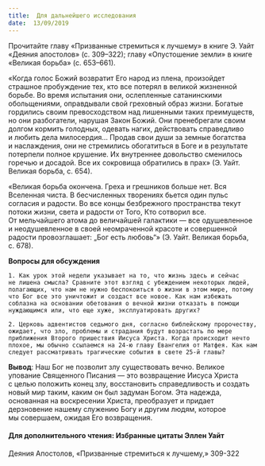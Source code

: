 ```yaml
---
title:  Для дальнейшего исследования
date:  13/09/2019
---
```


Прочитайте главу «Призванные стремиться к лучшему» в книге Э. Уайт «Деяния апостолов» (с. 309–322); главу «Опустошение земли» в книге «Великая борьба» (с. 653–661).

«Когда голос Божий возвратит Его народ из плена, произойдет страшное пробуждение тех, кто все потерял в великой жизненной борьбе. Во время испытания они, ослепленные сатанинскими обольщениями, оправдывали свой греховный образ жизни. Богатые гордились своим превосходством над лишенными таких преимуществ, но они разбогатели, нарушая Закон Божий. Они пренебрегали своим долгом кормить голодных, одевать нагих, действовать справедливо и любить дела милосердия… Продав свои души за земные богатства и наслаждения, они не стремились обогатиться в Боге и в результате потерпели полное крушение. Их внутреннее довольство сменилось горечью и досадой. Все их сокровища обратились в прах» (Э. Уайт. Великая борьба, с. 654).

«Великая борьба окончена. Греха и грешников больше нет. Вся Вселенная чиста. В бесчисленных творениях бьется один пульс согласия и радости. Во все концы безбрежного пространства текут потоки жизни, света и радости от Того, Кто сотворил все. От мельчайшего атома до величайшей галактики — все одушевленное и неодушевленное в своей неомраченной красоте и совершенной радости провозглашает: „Бог есть любовь“» (Э. Уайт. Великая борьба, с. 678).

**Вопросы для обсуждения**

`1.	Как урок этой недели указывает на то, что жизнь здесь и сейчас не лишена смысла? Сравните этот взгляд с убеждением некоторых людей, полагающих, что нам не нужно беспокоиться о жизни в этом мире, потому что Бог все это уничтожит и создаст все новое. Как нам избежать соблазна на основании обетования о вечной жизни отказать в помощи нуждающимся или, что еще хуже, эксплуатировать других?`

`2.	Церковь адвентистов седьмого дня, согласно библейскому пророчеству, ожидает, что зло, проблемы и страдания будут возрастать по мере приближения Второго пришествия Иисуса Христа. Когда происходит нечто плохое, мы обычно ссылаемся на 24-ю главу Евангелия от Матфея. Как нам следует рассматривать трагические события в свете 25-й главы?`

**Вывод**:	Наш Бог не позволит злу существовать вечно. Великое упование Священного Писания — это возвращение Иисуса Христа с целью положить конец злу, восстановить справедливость и создать новый мир таким, каким он был задуман Богом. Эта надежда, основанная на воскресении Христа, преобразует и придает дерзновение нашему служению Богу и другим людям, которое мы совершаем, ожидая Его возвращения.

#### Для дополнительного чтения: Избранные цитаты Эллен Уайт

Деяния Апостолов, «Призванные стремиться к лучшему,» 309-322